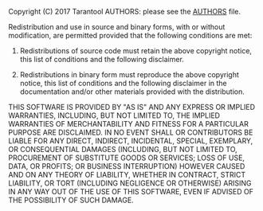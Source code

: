 Copyright (C) 2017 Tarantool AUTHORS: please see the [AUTHORS](AUTHORS.md) file.

Redistribution and use in source and binary forms, with or
without modification, are permitted provided that the following
conditions are met:

1. Redistributions of source code must retain the above
   copyright notice, this list of conditions and the
   following disclaimer.

2. Redistributions in binary form must reproduce the above
   copyright notice, this list of conditions and the following
   disclaimer in the documentation and/or other materials
   provided with the distribution.

THIS SOFTWARE IS PROVIDED BY <COPYRIGHT HOLDER> "AS IS" AND
ANY EXPRESS OR IMPLIED WARRANTIES, INCLUDING, BUT NOT LIMITED
TO, THE IMPLIED WARRANTIES OF MERCHANTABILITY AND FITNESS FOR
A PARTICULAR PURPOSE ARE DISCLAIMED. IN NO EVENT SHALL
<COPYRIGHT HOLDER> OR CONTRIBUTORS BE LIABLE FOR ANY DIRECT,
INDIRECT, INCIDENTAL, SPECIAL, EXEMPLARY, OR CONSEQUENTIAL
DAMAGES (INCLUDING, BUT NOT LIMITED TO, PROCUREMENT OF
SUBSTITUTE GOODS OR SERVICES; LOSS OF USE, DATA, OR PROFITS; OR
BUSINESS INTERRUPTION) HOWEVER CAUSED AND ON ANY THEORY OF
LIABILITY, WHETHER IN CONTRACT, STRICT LIABILITY, OR TORT
(INCLUDING NEGLIGENCE OR OTHERWISE) ARISING IN ANY WAY OUT OF
THE USE OF THIS SOFTWARE, EVEN IF ADVISED OF THE POSSIBILITY OF
SUCH DAMAGE.
